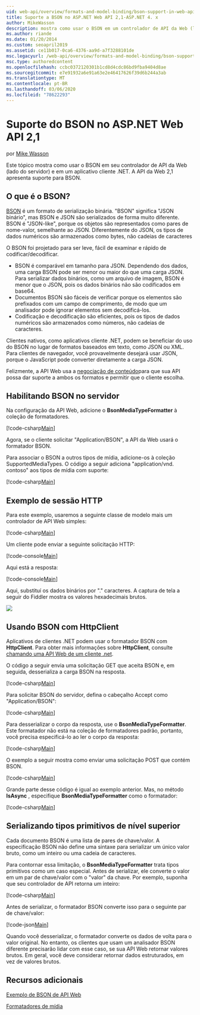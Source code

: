 ```yaml
---
uid: web-api/overview/formats-and-model-binding/bson-support-in-web-api-21
title: Suporte a BSON no ASP.NET Web API 2,1-ASP.NET 4. x
author: MikeWasson
description: mostra como usar o BSON em um controlador de API da Web (lado do servidor) e em um aplicativo cliente .NET para o ASP.NET 4. x.
ms.author: riande
ms.date: 01/20/2014
ms.custom: seoapril2019
ms.assetid: ce11b017-0ca6-4376-aa9d-a7f3288101de
msc.legacyurl: /web-api/overview/formats-and-model-binding/bson-support-in-web-api-21
msc.type: authoredcontent
ms.openlocfilehash: ccbc0372120301b1cd8d4cdc86bd9fba9404d8ae
ms.sourcegitcommit: e7e91932a6e91a63e2e46417626f39d6b244a3ab
ms.translationtype: MT
ms.contentlocale: pt-BR
ms.lasthandoff: 03/06/2020
ms.locfileid: "78622293"
---
```

# <a name="bson-support-in-aspnet-web-api-21"></a>Suporte do BSON no ASP.NET Web API 2,1

por [Mike Wasson](https://github.com/MikeWasson)

Este tópico mostra como usar o BSON em seu controlador de API da Web (lado do servidor) e em um aplicativo cliente .NET. A API da Web 2,1 apresenta suporte para BSON. 

## <a name="what-is-bson"></a>O que é o BSON?

[BSON](http://bsonspec.org/) é um formato de serialização binária. "BSON" significa "JSON binário", mas BSON e JSON são serializados de forma muito diferente. BSON é "JSON-like", porque os objetos são representados como pares de nome-valor, semelhante ao JSON. Diferentemente do JSON, os tipos de dados numéricos são armazenados como bytes, não cadeias de caracteres

O BSON foi projetado para ser leve, fácil de examinar e rápido de codificar/decodificar.

- BSON é comparável em tamanho para JSON. Dependendo dos dados, uma carga BSON pode ser menor ou maior do que uma carga JSON. Para serializar dados binários, como um arquivo de imagem, BSON é menor que o JSON, pois os dados binários não são codificados em base64.
- Documentos BSON são fáceis de verificar porque os elementos são prefixados com um campo de comprimento, de modo que um analisador pode ignorar elementos sem decodificá-los.
- Codificação e decodificação são eficientes, pois os tipos de dados numéricos são armazenados como números, não cadeias de caracteres.

Clientes nativos, como aplicativos cliente .NET, podem se beneficiar do uso do BSON no lugar de formatos baseados em texto, como JSON ou XML. Para clientes de navegador, você provavelmente desejará usar JSON, porque o JavaScript pode converter diretamente a carga JSON.

Felizmente, a API Web usa a [negociação de conteúdo](content-negotiation.md)para que sua API possa dar suporte a ambos os formatos e permitir que o cliente escolha.

## <a name="enabling-bson-on-the-server"></a>Habilitando BSON no servidor

Na configuração da API Web, adicione o **BsonMediaTypeFormatter** à coleção de formatadores.

[!code-csharp[Main](bson-support-in-web-api-21/samples/sample1.cs)]

Agora, se o cliente solicitar "Application/BSON", a API da Web usará o formatador BSON.

Para associar o BSON a outros tipos de mídia, adicione-os à coleção SupportedMediaTypes. O código a seguir adiciona "application/vnd. contoso" aos tipos de mídia com suporte:

[!code-csharp[Main](bson-support-in-web-api-21/samples/sample2.cs)]

## <a name="example-http-session"></a>Exemplo de sessão HTTP

Para este exemplo, usaremos a seguinte classe de modelo mais um controlador de API Web simples:

[!code-csharp[Main](bson-support-in-web-api-21/samples/sample3.cs)]

Um cliente pode enviar a seguinte solicitação HTTP:

[!code-console[Main](bson-support-in-web-api-21/samples/sample4.cmd)]

Aqui está a resposta:

[!code-console[Main](bson-support-in-web-api-21/samples/sample5.cmd)]

Aqui, substituí os dados binários por &quot;.&quot; caracteres. A captura de tela a seguir do Fiddler mostra os valores hexadecimais brutos.

[![](bson-support-in-web-api-21/_static/image2.png)](bson-support-in-web-api-21/_static/image1.png)

## <a name="using-bson-with-httpclient"></a>Usando BSON com HttpClient

Aplicativos de clientes .NET podem usar o formatador BSON com **HttpClient**. Para obter mais informações sobre **HttpClient**, consulte [chamando uma API Web de um cliente .net](../advanced/calling-a-web-api-from-a-net-client.md).

O código a seguir envia uma solicitação GET que aceita BSON e, em seguida, desserializa a carga BSON na resposta.

[!code-csharp[Main](bson-support-in-web-api-21/samples/sample6.cs)]

Para solicitar BSON do servidor, defina o cabeçalho Accept como "Application/BSON":

[!code-csharp[Main](bson-support-in-web-api-21/samples/sample7.cs)]

Para desserializar o corpo da resposta, use o **BsonMediaTypeFormatter**. Este formatador não está na coleção de formatadores padrão, portanto, você precisa especificá-lo ao ler o corpo da resposta:

[!code-csharp[Main](bson-support-in-web-api-21/samples/sample8.cs)]

O exemplo a seguir mostra como enviar uma solicitação POST que contém BSON.

[!code-csharp[Main](bson-support-in-web-api-21/samples/sample9.cs)]

Grande parte desse código é igual ao exemplo anterior. Mas, no método **IsAsync** , especifique **BsonMediaTypeFormatter** como o formatador:

[!code-csharp[Main](bson-support-in-web-api-21/samples/sample10.cs)]

## <a name="serializing-top-level-primitive-types"></a>Serializando tipos primitivos de nível superior

Cada documento BSON é uma lista de pares de chave/valor. A especificação BSON não define uma sintaxe para serializar um único valor bruto, como um inteiro ou uma cadeia de caracteres.

Para contornar essa limitação, o **BsonMediaTypeFormatter** trata tipos primitivos como um caso especial. Antes de serializar, ele converte o valor em um par de chave/valor com o "valor" da chave. Por exemplo, suponha que seu controlador de API retorna um inteiro:

[!code-csharp[Main](bson-support-in-web-api-21/samples/sample11.cs)]

Antes de serializar, o formatador BSON converte isso para o seguinte par de chave/valor:

[!code-json[Main](bson-support-in-web-api-21/samples/sample12.json)]

Quando você desserializar, o formatador converte os dados de volta para o valor original. No entanto, os clientes que usam um analisador BSON diferente precisarão lidar com esse caso, se sua API Web retornar valores brutos. Em geral, você deve considerar retornar dados estruturados, em vez de valores brutos.

## <a name="additional-resources"></a>Recursos adicionais

[Exemplo de BSON de API Web](https://github.com/aspnet/samples/tree/master/samples/aspnet/WebApi/BSONSample/)

[Formatadores de mídia](media-formatters.md)
